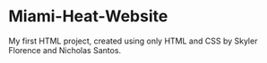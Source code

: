 # Miami-Heat-Website
My first HTML project, created using only HTML and CSS by Skyler Florence and Nicholas Santos.
